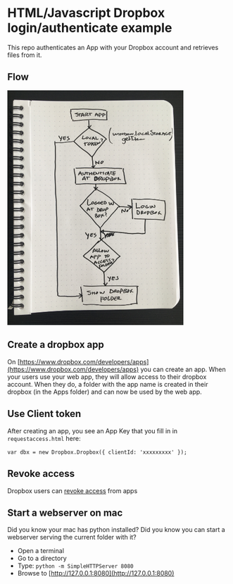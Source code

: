 # HTML/Javascript Dropbox login/authenticate example

This repo authenticates an App with your Dropbox account and retrieves files from it.

## Flow

<img src="https://github.com/madeinouweland/html-javascript-dropbox-login/blob/master/flow.jpg" width="400">

## Create a dropbox app

On [https://www.dropbox.com/developers/apps](https://www.dropbox.com/developers/apps) you can create an app. When your users use your web app, they will allow access to their dropbox account. When they do, a folder with the app name is created in their dropbox (in the Apps folder) and can now be used by the web app.

## Use Client token

After creating an app, you see an App Key that you fill in in `requestaccess.html` here:
```
var dbx = new Dropbox.Dropbox({ clientId: 'xxxxxxxxx' });
```

## Revoke access

Dropbox users can [revoke access](https://www.dropbox.com/account/connected_apps) from apps

## Start a webserver on mac

Did you know your mac has python installed?
Did you know you can start a webserver serving the current folder with it?

- Open a terminal
- Go to a directory
- Type: `python -m SimpleHTTPServer 8080`
- Browse to [http://127.0.0.1:8080](http://127.0.0.1:8080)
